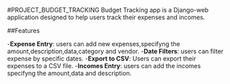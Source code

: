 #PROJECT_BUDGET_TRACKING
Budget Tracking app is a Django-web application designed to help users track their expenses and incomes.

##Features

-**Expense Entry**: users can add new expenses,specifyng the amount,description,data,category and vendor.
-**Date Filters**: users can filter expense by specific dates.
-**Export to CSV**: Users can export their expenses to a CSV file.
-**Incomes Entry**: users can add the incomes specifyng the amount,data and description.








